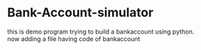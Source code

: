 # Bank-Account-simulator
this is demo program trying to build a bankaccount using python.
<br>
now adding a file having code of bankaccount

